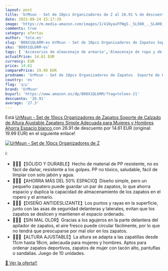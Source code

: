 ```yaml
---
layout: post
title: 'UrMsun - Set de 10pcs Organizadores de Z al 26.91 % de descuento'
date: 2021-09-24 15:17:29
image: 'https://m.media-amazon.com/images/I/41OyauFFNgS._SL500_._SL400_.jpg'
comments: true
category: ofertas
author: 'tole.es'
slug: 'B08X1QL6RM-es UrMsun - Set de 10pcs Organizadores de Zapatos Soporte de...'
sku: 'B08X1QL6RM-es'
tags: [ 'Accesorios de almacenaje de armario','Almacenaje de ropa y de armario','Almacenamiento y organización','Hogar y cocina','Zapateros','urmsun','zapatos', ]
actualPrice: 14.61 EUR
currency: EUR
price: 14.61
comparePrice: 19.99 EUR
prodname: 'UrMsun - Set de 10pcs Organizadores de Zapatos  Soporte de Calzado de Altura Ajustable  Zapatero Simple  Adecuada para Mujeres y Hombres  Ahorra Espacio  blanco '
country: 'es'
flag: '🇪🇸'
brand: 'UrMsun'
buyurl: 'https://www.amazon.es/dp/B08X1QL6RM/?tag=tolees-21'
descuento: '26.91'
average: '27.3'
---
```


Está [UrMsun - Set de 10pcs Organizadores de Zapatos  Soporte de Calzado de Altura Ajustable  Zapatero Simple  Adecuada para Mujeres y Hombres  Ahorra Espacio  blanco ](https://www.amazon.es/dp/B08X1QL6RM/?tag=tolees-21) con 26.91 de descuento por 14.61 EUR (original: 19.99 EUR) en el siguiente enlace!

[![UrMsun - Set de 10pcs Organizadores de Z](https://m.media-amazon.com/images/I/41OyauFFNgS._SL500_._SL400_.jpg)](https://www.amazon.es/dp/B08X1QL6RM/?tag=tolees-21)

ℹ️:

- 🥿👠👡【SÓLIDO Y DURABLE】Hecho de material de PP resistente, no es fácil de dañar, resistente a los golpes. PP no tóxico, saludable, fácil de limpiar con solo jabón y agua.
- 🥿👠👡【AHORRA MÁS DEL 50% ESPACIO】Diseño simple, pero un pequeño zapatero puede guardar un par de zapatos, lo que ahorra espacio y duplica la capacidad de almacenamiento de los zapatos en el ropero y el armario.
- 🥿👠👡【DISEÑO ANTIDESLIZANTE】Los puntos y rayas en la superficie, junto con las asas de seguridad delanteras y laterales, evitan que los zapatos se deslicen y mantienen el espacio ordenado.
- 🥿👠👡【SIN MAL OLOR】Gracias a los agujeros en la parte delantera del apilador de zapatos, el aire fresco puede circular fácilmente, por lo que no tendrá que preocuparse por mal olor en los zapatos.
- 🥿👠👡【ALTURA AJUSTABLE】La altura se adapta a las zapatillas desde 11cm hasta 18cm, adecauda para mujeres y hombres. Aptos para ordenar zapatos deportivos, zapatos de mujer con tacón alto, pantuflas o sandalias. Juego de 10 unidades.

[🛒 Ver la oferta!!](https://www.amazon.es/dp/B08X1QL6RM/?tag=tolees-21)

